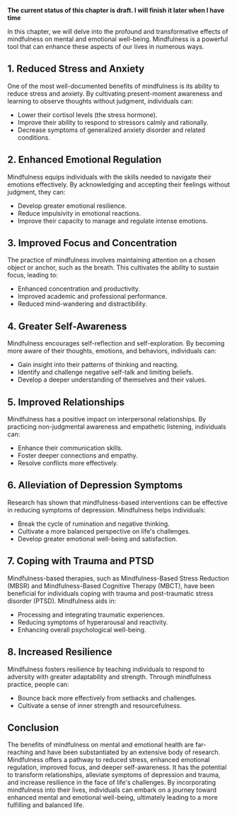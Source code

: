 **The current status of this chapter is draft. I will finish it later when I have time**

In this chapter, we will delve into the profound and transformative effects of mindfulness on mental and emotional well-being. Mindfulness is a powerful tool that can enhance these aspects of our lives in numerous ways.

**1. Reduced Stress and Anxiety**
---------------------------------

One of the most well-documented benefits of mindfulness is its ability to reduce stress and anxiety. By cultivating present-moment awareness and learning to observe thoughts without judgment, individuals can:

* Lower their cortisol levels (the stress hormone).
* Improve their ability to respond to stressors calmly and rationally.
* Decrease symptoms of generalized anxiety disorder and related conditions.

**2. Enhanced Emotional Regulation**
------------------------------------

Mindfulness equips individuals with the skills needed to navigate their emotions effectively. By acknowledging and accepting their feelings without judgment, they can:

* Develop greater emotional resilience.
* Reduce impulsivity in emotional reactions.
* Improve their capacity to manage and regulate intense emotions.

**3. Improved Focus and Concentration**
---------------------------------------

The practice of mindfulness involves maintaining attention on a chosen object or anchor, such as the breath. This cultivates the ability to sustain focus, leading to:

* Enhanced concentration and productivity.
* Improved academic and professional performance.
* Reduced mind-wandering and distractibility.

**4. Greater Self-Awareness**
-----------------------------

Mindfulness encourages self-reflection and self-exploration. By becoming more aware of their thoughts, emotions, and behaviors, individuals can:

* Gain insight into their patterns of thinking and reacting.
* Identify and challenge negative self-talk and limiting beliefs.
* Develop a deeper understanding of themselves and their values.

**5. Improved Relationships**
-----------------------------

Mindfulness has a positive impact on interpersonal relationships. By practicing non-judgmental awareness and empathetic listening, individuals can:

* Enhance their communication skills.
* Foster deeper connections and empathy.
* Resolve conflicts more effectively.

**6. Alleviation of Depression Symptoms**
-----------------------------------------

Research has shown that mindfulness-based interventions can be effective in reducing symptoms of depression. Mindfulness helps individuals:

* Break the cycle of rumination and negative thinking.
* Cultivate a more balanced perspective on life's challenges.
* Develop greater emotional well-being and satisfaction.

**7. Coping with Trauma and PTSD**
----------------------------------

Mindfulness-based therapies, such as Mindfulness-Based Stress Reduction (MBSR) and Mindfulness-Based Cognitive Therapy (MBCT), have been beneficial for individuals coping with trauma and post-traumatic stress disorder (PTSD). Mindfulness aids in:

* Processing and integrating traumatic experiences.
* Reducing symptoms of hyperarousal and reactivity.
* Enhancing overall psychological well-being.

**8. Increased Resilience**
---------------------------

Mindfulness fosters resilience by teaching individuals to respond to adversity with greater adaptability and strength. Through mindfulness practice, people can:

* Bounce back more effectively from setbacks and challenges.
* Cultivate a sense of inner strength and resourcefulness.

**Conclusion**
--------------

The benefits of mindfulness on mental and emotional health are far-reaching and have been substantiated by an extensive body of research. Mindfulness offers a pathway to reduced stress, enhanced emotional regulation, improved focus, and deeper self-awareness. It has the potential to transform relationships, alleviate symptoms of depression and trauma, and increase resilience in the face of life's challenges. By incorporating mindfulness into their lives, individuals can embark on a journey toward enhanced mental and emotional well-being, ultimately leading to a more fulfilling and balanced life.
